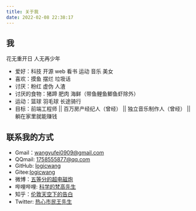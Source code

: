 ```yaml
---
title: 关于我
date: 2022-02-08 22:38:17
---
```


## 我 ##

花无重开日 人无再少年

- 爱好：科技 开源 web 看书 运动 音乐 美女
- 喜欢：摸鱼 摆烂 垃圾话
- 讨厌：粉红 虚伪 人渣 
- 讨厌的食物：猪蹄 肥肉 海鲜（带鱼鲤鱼鲫鱼虾除外）
- 运动：篮球 羽毛球 长途骑行
- 目标：前端工程师 || 百万房产经纪人（曾经） || 独立音乐制作人（曾经） || 躺在家里就能赚钱
  
## 联系我的方式 ##

- Gmail：<wangyufei0909@gmail.com>
- QQmail: <1758555877@qq.com>
- GitHub: [logicwang](https://github.com/logicwang)
- Gitee:[logicwang](https://gitee.com/wangyf2020)
-  微博：[五等分的超电磁炮 ](https://weibo.com/6484697834/profile?topnav=1&wvr=6)
- 哔哩哔哩: [科学的梵高先生](https://space.bilibili.com/474868654?spm_id_from=333.1007.0.0)
- 知乎：[伦敦天空下的告白](https://www.zhihu.com/people/peng-yu-yan-44-15)
- Twitter: [热心市民王先生](https://twitter.com/logicwyf)